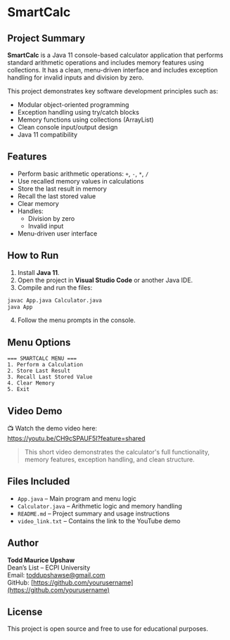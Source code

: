 # SmartCalc

## Project Summary

**SmartCalc** is a Java 11 console-based calculator application that performs standard arithmetic operations and includes memory features using collections. It has a clean, menu-driven interface and includes exception handling for invalid inputs and division by zero.

This project demonstrates key software development principles such as:

- Modular object-oriented programming
- Exception handling using try/catch blocks
- Memory functions using collections (ArrayList)
- Clean console input/output design
- Java 11 compatibility

## Features

- Perform basic arithmetic operations: `+`, `-`, `*`, `/`
- Use recalled memory values in calculations
- Store the last result in memory
- Recall the last stored value
- Clear memory
- Handles:
  - Division by zero
  - Invalid input
- Menu-driven user interface

## How to Run

1. Install **Java 11**.
2. Open the project in **Visual Studio Code** or another Java IDE.
3. Compile and run the files:

```bash
javac App.java Calculator.java
java App
```

4. Follow the menu prompts in the console.

## Menu Options

```
=== SMARTCALC MENU ===
1. Perform a Calculation
2. Store Last Result
3. Recall Last Stored Value
4. Clear Memory
5. Exit
```

## Video Demo

📺 Watch the demo video here:  
https://youtu.be/CH9cSPAUF5I?feature=shared

> This short video demonstrates the calculator's full functionality, memory features, exception handling, and clean structure.

## Files Included

- `App.java` – Main program and menu logic
- `Calculator.java` – Arithmetic logic and memory handling
- `README.md` – Project summary and usage instructions
- `video_link.txt` – Contains the link to the YouTube demo

## Author

**Todd Maurice Upshaw**  
Dean’s List – ECPI University  
Email: toddupshawse@gmail.com  
GitHub: [https://github.com/yourusername](https://github.com/yourusername)

## License

This project is open source and free to use for educational purposes.
